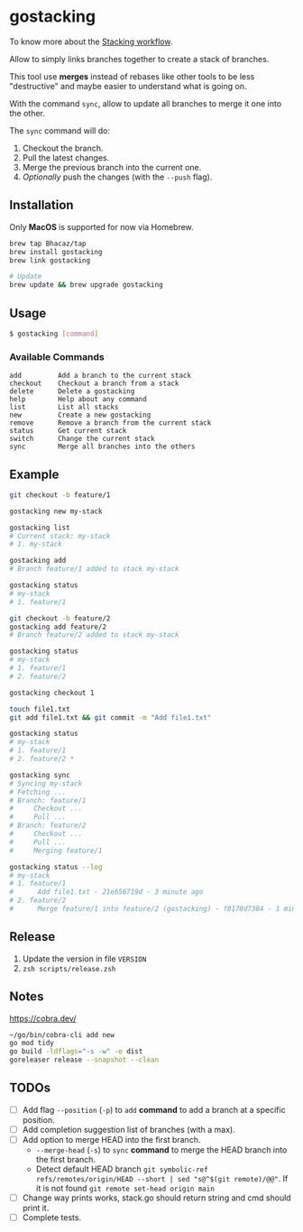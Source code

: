 # gostacking

To know more about the [Stacking workflow](https://stacking.dev/).

Allow to simply links branches together to create a stack of branches.

This tool use **merges** instead of rebases like other tools to be less "destructive" and maybe easier to understand
what is going on.

With the command `sync`,
allow to update all branches to merge it one into the other. 

The `sync` command will do:
1. Checkout the branch.
2. Pull the latest changes.
3. Merge the previous branch into the current one.
4. _Optionally_ push the changes (with the `--push` flag).

## Installation

Only **MacOS** is supported for now via Homebrew.

```bash
brew tap Bhacaz/tap
brew install gostacking
brew link gostacking

# Update
brew update && brew upgrade gostacking
```

## Usage

```bash
$ gostacking [command]
```

### Available Commands

```
add         Add a branch to the current stack
checkout    Checkout a branch from a stack
delete      Delete a gostacking
help        Help about any command
list        List all stacks
new         Create a new gostacking
remove      Remove a branch from the current stack
status      Get current stack
switch      Change the current stack
sync        Merge all branches into the others
```

## Example

```bash
git checkout -b feature/1

gostacking new my-stack

gostacking list
# Current stack: my-stack
# 1. my-stack

gostacking add
# Branch feature/1 added to stack my-stack

gostacking status
# my-stack
# 1. feature/1

git checkout -b feature/2
gostacking add feature/2
# Branch feature/2 added to stack my-stack

gostacking status
# my-stack
# 1. feature/1
# 2. feature/2

gostacking checkout 1

touch file1.txt
git add file1.txt && git commit -m "Add file1.txt"

gostacking status
# my-stack
# 1. feature/1
# 2. feature/2 *

gostacking sync
# Syncing my-stack
# Fetching ...
# Branch: feature/1
#     Checkout ...
#     Pull ...
# Branch: feature/2
#     Checkout ...
#     Pull ...
#     Merging feature/1

gostacking status --log
# my-stack
# 1. feature/1
#      Add file1.txt - 21e656719d - 3 minute ago
# 2. feature/2
#      Merge feature/1 into feature/2 (gostacking) - f8178d7384 - 1 minute ago
```

## Release

1. Update the version in file `VERSION`
2. `zsh scripts/release.zsh`

## Notes

https://cobra.dev/

```bash
~/go/bin/cobra-cli add new
go mod tidy
go build -ldflags="-s -w" -o dist
goreleaser release --snapshot --clean
```

## TODOs

- [ ] Add flag `--position` (`-p`) to `add` **command** to add a branch at a specific position.
- [ ] Add completion suggestion list of branches (with a max).
- [ ] Add option to merge HEAD into the first branch.
    - `--merge-head` (`-s`) to `sync` **command** to merge the HEAD branch into the first branch.
    - Detect default HEAD branch `git symbolic-ref refs/remotes/origin/HEAD --short | sed "s@^$(git remote)/@@"`. If it is not found `git remote set-head origin main`
- [ ] Change way prints works, stack.go should return string and cmd should print it.
- [ ] Complete tests.
